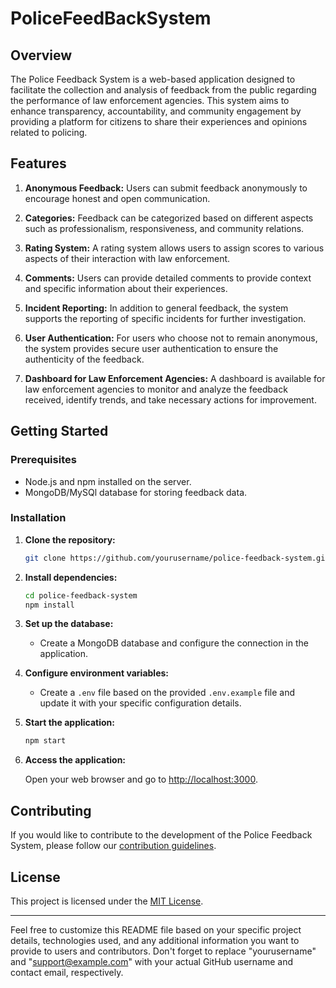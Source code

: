 # PoliceFeedBackSystem

## Overview

The Police Feedback System is a web-based application designed to facilitate the collection and analysis of feedback from the public regarding the performance of law enforcement agencies. This system aims to enhance transparency, accountability, and community engagement by providing a platform for citizens to share their experiences and opinions related to policing.

## Features

1. **Anonymous Feedback:** Users can submit feedback anonymously to encourage honest and open communication.

2. **Categories:** Feedback can be categorized based on different aspects such as professionalism, responsiveness, and community relations.

3. **Rating System:** A rating system allows users to assign scores to various aspects of their interaction with law enforcement.

4. **Comments:** Users can provide detailed comments to provide context and specific information about their experiences.

5. **Incident Reporting:** In addition to general feedback, the system supports the reporting of specific incidents for further investigation.

6. **User Authentication:** For users who choose not to remain anonymous, the system provides secure user authentication to ensure the authenticity of the feedback.

7. **Dashboard for Law Enforcement Agencies:** A dashboard is available for law enforcement agencies to monitor and analyze the feedback received, identify trends, and take necessary actions for improvement.

## Getting Started

### Prerequisites

- Node.js and npm installed on the server.
- MongoDB/MySQl database for storing feedback data.

### Installation

1. **Clone the repository:**

    ```bash
    git clone https://github.com/yourusername/police-feedback-system.git
    ```

2. **Install dependencies:**

    ```bash
    cd police-feedback-system
    npm install
    ```

3. **Set up the database:**

    - Create a MongoDB database and configure the connection in the application.

4. **Configure environment variables:**

    - Create a `.env` file based on the provided `.env.example` file and update it with your specific configuration details.

5. **Start the application:**

    ```bash
    npm start
    ```

6. **Access the application:**

    Open your web browser and go to [http://localhost:3000](http://localhost:3000).

## Contributing

If you would like to contribute to the development of the Police Feedback System, please follow our [contribution guidelines](CONTRIBUTING.md).

## License

This project is licensed under the [MIT License](LICENSE).

---

Feel free to customize this README file based on your specific project details, technologies used, and any additional information you want to provide to users and contributors. Don't forget to replace "yourusername" and "support@example.com" with your actual GitHub username and contact email, respectively.
